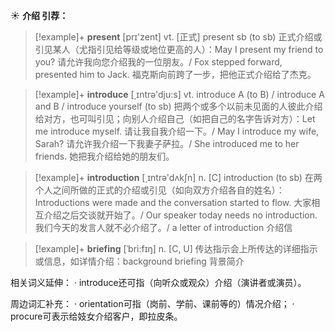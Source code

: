 ☀ <span class="category">**介绍 引荐：**</span>
>[!example]+ <span class="vocabulary">**present**</span> [prɪ'zent] 
> <span class="definition">vt. [正式] present sb (to sb) 正式介绍或引见某人（尤指引见给等级或地位更高的人）：</span>May I present my friend to you? 请允许我向您介绍我的一位朋友。/ Fox stepped forward, presented him to Jack. 福克斯向前跨了一步，把他正式介绍给了杰克。

>[!example]+ <span class="vocabulary">**introduce**</span> [͵ɪntrə'dju:s] 
> <span class="definition">vt. introduce A (to B) / introduce A and B / introduce yourself (to sb) 把两个或多个以前未见面的人彼此介绍给对方，也可叫引见；向别人介绍自己（如把自己的名字告诉对方）：</span>Let me introduce myself. 请让我自我介绍一下。/ May I introduce my wife, Sarah? 请允许我介绍一下我妻子萨拉。/ She introduced me to her friends. 她把我介绍给她的朋友们。

>[!example]+ <span class="vocabulary">**introduction**</span> [͵ɪntrə'dʌkʃn] 
> <span class="definition">n. [C] introduction (to sb) 在两个人之间所做的正式的介绍或引见（如向双方介绍各自的姓名）：</span>Introductions were made and the conversation started to flow. 大家相互介绍之后交谈就开始了。/ Our speaker today needs no introduction. 我们今天的发言人就不必介绍了。/ a letter of introduction 介绍信
           
>[!example]+ <span class="vocabulary">**briefing**</span> [ˈbri:fɪŋ]
> <span class="definition">n. [C, U] 传达指示会上所传达的详细指示或信息，如详情介绍：</span>background briefing 背景简介

相关词义延伸：
· introduce还可指（向听众或观众）介绍（演讲者或演员）。

周边词汇补充：
· orientation可指（岗前、学前、课前等的）情况介绍；
· procure可表示给妓女介绍客户，即拉皮条。

